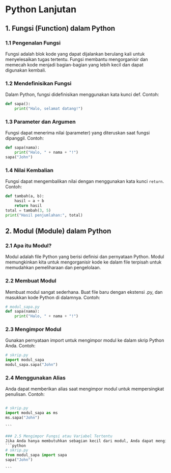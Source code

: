 # Python Lanjutan
## 1. Fungsi (Function) dalam Python
### 1.1 Pengenalan Fungsi
Fungsi adalah blok kode yang dapat dijalankan berulang kali untuk menyelesaikan tugas tertentu. Fungsi membantu mengorganisir dan memecah kode menjadi bagian-bagian yang lebih kecil dan dapat digunakan kembali.

### 1.2 Mendefinisikan Fungsi
Dalam Python, fungsi didefinisikan menggunakan kata kunci def. Contoh:
```python
def sapa():
    print("Halo, selamat datang!")

```

### 1.3 Parameter dan Argumen
Fungsi dapat menerima nilai (parameter) yang diteruskan saat fungsi dipanggil. Contoh:
```python
def sapa(nama):
    print("Halo, " + nama + "!")
sapa("John")

```

### 1.4 Nilai Kembalian
Fungsi dapat mengembalikan nilai dengan menggunakan kata kunci `return`. Contoh:
```python
def tambah(a, b):
    hasil = a + b
    return hasil
total = tambah(3, 5)
print("Hasil penjumlahan:", total)

```

## 2. Modul (Module) dalam Python
### 2.1 Apa itu Modul?
Modul adalah file Python yang berisi definisi dan pernyataan Python. Modul memungkinkan kita untuk mengorganisir kode ke dalam file terpisah untuk memudahkan pemeliharaan dan pengelolaan.

### 2.2 Membuat Modul
Membuat modul sangat sederhana. Buat file baru dengan ekstensi .py, dan masukkan kode Python di dalamnya. Contoh:
```python
# modul_sapa.py
def sapa(nama):
    print("Halo, " + nama + "!")

```

### 2.3 Mengimpor Modul
Gunakan pernyataan import untuk mengimpor modul ke dalam skrip Python Anda. Contoh:
```python
# skrip.py
import modul_sapa
modul_sapa.sapa("John")

`````

### 2.4 Menggunakan Alias
Anda dapat memberikan alias saat mengimpor modul untuk mempersingkat penulisan. Contoh:

````python

# skrip.py
import modul_sapa as ms
ms.sapa("John")

```

### 2.5 Mengimpor Fungsi atau Variabel Tertentu
Jika Anda hanya membutuhkan sebagian kecil dari modul, Anda dapat mengimpor fungsi atau variabel tertentu. Contoh:
```python
# skrip.py
from modul_sapa import sapa
sapa("John")

```

